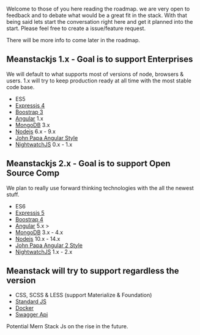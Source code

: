 Welcome to those of you here reading the roadmap. we are very open to feedback and to debate what would be a great fit in the stack. With that being said lets start the conversation right here and get it planned into the start. Please feel free to create a issue/feature request.

There will be more info to come later in the roadmap.

Meanstackjs 1.x - Goal is to support Enterprises
----------------

We will default to what supports most of versions of node, browsers & users. 1.x will try to keep production ready at all time with the most stable code base.

* ES5
* [Expressjs 4](http://expressjs.com/en/4x/api.html)
* [Boostrap 3](https://getbootstrap.com/docs/3.3/)
* [Angular](https://angularjs.org/) 1.x
* [MongoDB](https://www.mongodb.com/download-center#community) 3.x
* [Nodejs](https://github.com/nodejs/LTS#lts_schedule) 6.x - 9.x
* [John Papa Angular Style](https://github.com/johnpapa/angular-styleguide/tree/master/a1)
* [NightwatchJS](http://nightwatchjs.org/) 0.x - 1.x

Meanstackjs 2.x - Goal is to support Open Source Comp
----------------

We plan to really use forward thinking technologies with the all the newest stuff.

* ES6
* [Expressjs 5](http://expressjs.com/en/guide/migrating-5.html)
* [Boostrap 4](https://getbootstrap.com/)
* [Angular](https://angular.io/) 5.x > 
* [MongoDB](https://www.mongodb.com/download-center#community) 3.x - 4.x
* [Nodejs](https://github.com/nodejs/LTS#lts_schedule) 10.x - 14.x
* [John Papa Angular 2 Style ](https://github.com/johnpapa/angular-styleguide/tree/master/a2)
* [NightwatchJS](http://nightwatchjs.org/) 1.x - 2.x


Meanstack will try to support regardless the version
---------------
* CSS, SCSS & LESS (support Materialize & Foundation)
* [Standard JS](http://standardjs.com/) 
* [Docker](https://www.docker.com/)
* [Swagger Api](http://swagger.io/)

Potential Mern Stack Js on the rise in the future.

